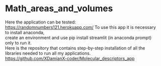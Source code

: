 # Math_areas_and_volumes

Here the application can be tested: https://randomnumbers121.herokuapp.com/
To use this app it is necessary to install anaconda,    
create an environment and use pip install streamlit (in anaconda prompt) only to run it.   
Here is the repository that contains step-by-step installation of all the libraries needed to run all my applications.    
https://github.com/XDamianX-coder/Molecular_descriptors_app
